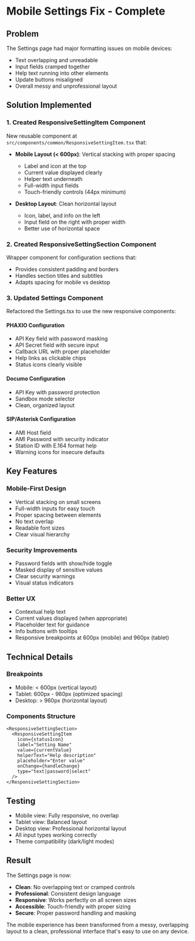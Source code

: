 # Mobile Settings Fix - Complete

## Problem
The Settings page had major formatting issues on mobile devices:
- Text overlapping and unreadable
- Input fields cramped together
- Help text running into other elements
- Update buttons misaligned
- Overall messy and unprofessional layout

## Solution Implemented

### 1. Created ResponsiveSettingItem Component
New reusable component at `src/components/common/ResponsiveSettingItem.tsx` that:
- **Mobile Layout (< 600px)**: Vertical stacking with proper spacing
  - Label and icon at the top
  - Current value displayed clearly
  - Helper text underneath
  - Full-width input fields
  - Touch-friendly controls (44px minimum)

- **Desktop Layout**: Clean horizontal layout
  - Icon, label, and info on the left
  - Input field on the right with proper width
  - Better use of horizontal space

### 2. Created ResponsiveSettingSection Component
Wrapper component for configuration sections that:
- Provides consistent padding and borders
- Handles section titles and subtitles
- Adapts spacing for mobile vs desktop

### 3. Updated Settings Component
Refactored the Settings.tsx to use the new responsive components:

#### PHAXIO Configuration
- API Key field with password masking
- API Secret field with secure input
- Callback URL with proper placeholder
- Help links as clickable chips
- Status icons clearly visible

#### Documo Configuration  
- API Key with password protection
- Sandbox mode selector
- Clean, organized layout

#### SIP/Asterisk Configuration
- AMI Host field
- AMI Password with security indicator
- Station ID with E.164 format help
- Warning icons for insecure defaults

## Key Features

### Mobile-First Design
- Vertical stacking on small screens
- Full-width inputs for easy touch
- Proper spacing between elements
- No text overlap
- Readable font sizes
- Clear visual hierarchy

### Security Improvements
- Password fields with show/hide toggle
- Masked display of sensitive values
- Clear security warnings
- Visual status indicators

### Better UX
- Contextual help text
- Current values displayed (when appropriate)
- Placeholder text for guidance
- Info buttons with tooltips
- Responsive breakpoints at 600px (mobile) and 960px (tablet)

## Technical Details

### Breakpoints
- Mobile: < 600px (vertical layout)
- Tablet: 600px - 960px (optimized spacing)
- Desktop: > 960px (horizontal layout)

### Components Structure
```tsx
<ResponsiveSettingSection>
  <ResponsiveSettingItem
    icon={statusIcon}
    label="Setting Name"
    value={currentValue}
    helperText="Help description"
    placeholder="Enter value"
    onChange={handleChange}
    type="text|password|select"
  />
</ResponsiveSettingSection>
```

## Testing
- Mobile view: Fully responsive, no overlap
- Tablet view: Balanced layout
- Desktop view: Professional horizontal layout
- All input types working correctly
- Theme compatibility (dark/light modes)

## Result
The Settings page is now:
- **Clean**: No overlapping text or cramped controls
- **Professional**: Consistent design language
- **Responsive**: Works perfectly on all screen sizes
- **Accessible**: Touch-friendly with proper sizing
- **Secure**: Proper password handling and masking

The mobile experience has been transformed from a messy, overlapping layout to a clean, professional interface that's easy to use on any device.


